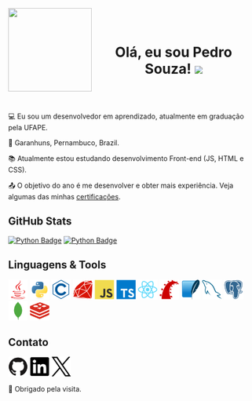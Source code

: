 <div>
    <img align="left" width="170" height="170" src="https://i.imgur.com/Sl1cFqA.png">
</div>

<h1 align='center'><br>Olá, eu sou Pedro Souza! <img src=https://github.com/TheDudeThatCode/TheDudeThatCode/blob/master/Assets/Hi.gif width="30"> </h1>

<br><br><br>
:computer: Eu sou um desenvolvedor em aprendizado, atualmente em graduação pela UFAPE.

:house_with_garden: Garanhuns, Pernambuco, Brazil.

:books: Atualmente estou estudando desenvolvimento Front-end (JS, HTML e CSS).

:outbox_tray: O objetivo do ano é me desenvolver e obter mais experiência. Veja algumas das minhas [certificações](https://drive.google.com/drive/folders/1eZ3wy9fMYeZ_dyTogDnj-vsca-ggT976?usp=sharing).


## GitHub Stats
[<img alt="Python Badge" width="42%" src="https://github-readme-stats.vercel.app/api?username=iShouldz&border_radius=0&theme=transparent&locale=pt-br&show_icons=true&link=https://github.com/iShouldz/"/>](https://github.com/iShouldz/github-readme-stats)
[<img alt="Python Badge" width="31.9%" src="https://github-readme-stats.vercel.app/api/top-langs/?username=iShouldz&layout=compact&border_radius=0&theme=transparent&locale=pt-br&link=https://github.com/iShouldz/"/>](https://github.com/iShouldz/)
<!-- ![Shouldz's GitHub Stats](https://github-readme-stats.vercel.app/api?username=iShouldz&border_radius=1&theme=transparent&locale=pt-br&show_icons=true) -->
<!-- ![Top Langs](https://github-readme-stats.vercel.app/api/top-langs/?username=iShouldz&layout=compact&border_radius=20&theme=transparent&locale=pt-br) -->

## Linguagens & Tools
[<img alt="Java Badge" height=40 src="https://github.com/devicons/devicon/blob/master/icons/java/java-plain.svg"/>](https://github.com/iShouldz/)
[<img alt="Python Badge" height=40 src="https://github.com/devicons/devicon/blob/master/icons/python/python-original.svg"/>](https://github.com/iShouldz/)
[<img alt="C Badge" height=40 src="https://github.com/devicons/devicon/blob/master/icons/c/c-line.svg"/>](https://github.com/iShouldz/)
[<img alt="Ruby Badge" height=40 src="https://github.com/devicons/devicon/blob/master/icons/ruby/ruby-plain.svg"/>](https://github.com/iShouldz/)
[<img alt="JavaScript Badge" height=40 src="https://github.com/devicons/devicon/blob/master/icons/javascript/javascript-original.svg"/>](https://github.com/iShouldz/)
[<img alt="TypeScript Badge" height=40 src="https://github.com/devicons/devicon/blob/master/icons/typescript/typescript-plain.svg"/>](https://github.com/iShouldz/)
[<img alt="React Badge" height=40 src="https://github.com/devicons/devicon/blob/master/icons/react/react-original.svg"/>](https://github.com/iShouldz/)
[<img alt="Rails Badge" height=40 src="https://github.com/devicons/devicon/blob/master/icons/rails/rails-plain.svg"/>](https://github.com/iShouldz/)
[<img alt="SQLite Badge" height=40 src="https://github.com/devicons/devicon/blob/master/icons/sqlite/sqlite-original.svg"/>](https://github.com/iShouldz/)
[<img alt="MySQL Badge" height=40 src="https://github.com/devicons/devicon/blob/master/icons/mysql/mysql-plain.svg"/>](https://github.com/iShouldz/)
[<img alt="Postegree Badge" height=40 src="https://github.com/devicons/devicon/blob/master/icons/postgresql/postgresql-plain.svg"/>](https://github.com/iShouldz/)
[<img alt="MongoDB Badge" height=40 src="https://github.com/devicons/devicon/blob/master/icons/mongodb/mongodb-plain.svg"/>](https://github.com/iShouldz/)
[<img alt="Redis Badge" height=40 src="https://github.com/devicons/devicon/blob/master/icons/redis/redis-plain.svg"/>](https://github.com/iShouldz/)


## Contato

[<img alt="Github Badge" height=40 src="https://github.com/devicons/devicon/blob/master/icons/github/github-original.svg"/>](https://github.com/iShouldz/)
[<img alt="Linkedin Badge" height=40 src="https://github.com/devicons/devicon/blob/master/icons/linkedin/linkedin-plain.svg"/>](https://www.linkedin.com/in/pedro-souza-385794241/)
[<img alt="Twitter Badge" height=40 src="https://github.com/devicons/devicon/blob/master/icons/twitter/twitter-original.svg"/>](https://twitter.com/ishouldz)

🚀 Obrigado pela visita.

